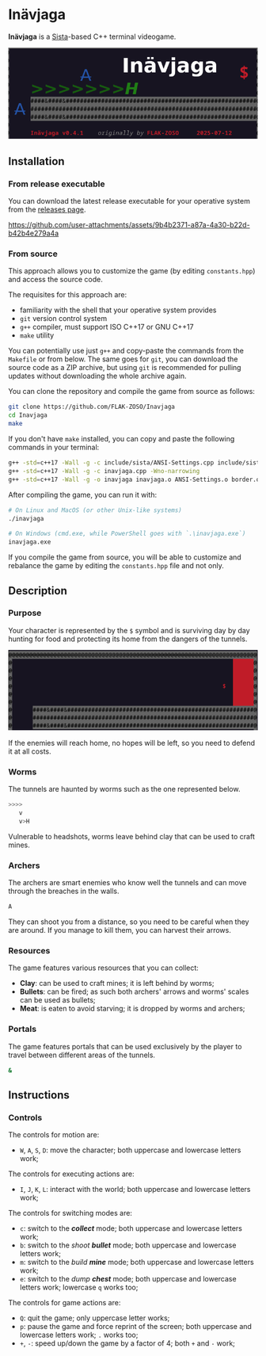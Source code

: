 # Inävjaga

**Inävjaga** is a [Sista](https://github.com/FLAK-ZOSO/Sista)-based C++ terminal videogame.

![Inävjaga banner](image/banner.png)

## Installation

### From release executable

You can download the latest release executable for your operative system from the [releases page](https://github.com/FLAK-ZOSO/Inavjaga/releases).

https://github.com/user-attachments/assets/9b4b2371-a87a-4a30-b22d-b42b4e279a4a

### From source

This approach allows you to customize the game (by editing `constants.hpp`) and access the source code.

The requisites for this approach are:
- familiarity with the shell that your operative system provides
- `git` version control system
- `g++` compiler, must support ISO C++17 or GNU C++17
- `make` utility

You can potentially use just `g++` and copy-paste the commands from the `Makefile` or from below.
The same goes for `git`, you can download the source code as a ZIP archive, but using `git` is recommended for pulling updates without downloading the whole archive again.

You can clone the repository and compile the game from source as follows:

```bash
git clone https://github.com/FLAK-ZOSO/Inavjaga
cd Inavjaga
make
```

If you don't have `make` installed, you can copy and paste the following commands in your terminal:

```bash
g++ -std=c++17 -Wall -g -c include/sista/ANSI-Settings.cpp include/sista/border.cpp include/sista/coordinates.cpp include/sista/cursor.cpp include/sista/field.cpp include/sista/pawn.cpp
g++ -std=c++17 -Wall -g -c inavjaga.cpp -Wno-narrowing
g++ -std=c++17 -Wall -g -o inavjaga inavjaga.o ANSI-Settings.o border.o coordinates.o cursor.o pawn.o field.o
```

After compiling the game, you can run it with:

```bash
# On Linux and MacOS (or other Unix-like systems)
./inavjaga
```

```bash
# On Windows (cmd.exe, while PowerShell goes with `.\inavjaga.exe`)
inavjaga.exe
```

If you compile the game from source, you will be able to customize and rebalance the game by editing the `constants.hpp` file and not only.

## Description

### Purpose

Your character is represented by the `$` symbol and is surviving day by day hunting for food and protecting its home from the dangers of the tunnels.

![Home area](image/home.png)

If the enemies will reach home, no hopes will be left, so you need to defend it at all costs.

### Worms

The tunnels are haunted by worms such as the one represented below.

```bash
>>>>
   v
   v>H
```

Vulnerable to headshots, worms leave behind clay that can be used to craft mines.

### Archers

The archers are smart enemies who know well the tunnels and can move through the breaches in the walls.

```bash
A
```

They can shoot you from a distance, so you need to be careful when they are around. If you manage to kill them, you can harvest their arrows.

### Resources

The game features various resources that you can collect:

- **Clay**: can be used to craft mines; it is left behind by worms;
- **Bullets**: can be fired; as such both archers' arrows and worms' scales can be used as bullets;
- **Meat**: is eaten to avoid starving; it is dropped by worms and archers;

### Portals

The game features portals that can be used exclusively by the player to travel between different areas of the tunnels.

```bash
&
```

## Instructions

### Controls

The controls for motion are:
- `W`, `A`, `S`, `D`: move the character; both uppercase and lowercase letters work;

The controls for executing actions are:
- `I`, `J`, `K`, `L`: interact with the world; both uppercase and lowercase letters work;

The controls for switching modes are:
- `c`: switch to the ***collect*** mode; both uppercase and lowercase letters work;
- `b`: switch to the *shoot **bullet*** mode; both uppercase and lowercase letters work;
- `m`: switch to the *build **mine*** mode; both uppercase and lowercase letters work;
- `e`: switch to the *dump **chest*** mode; both uppercase and lowercase letters work; lowercase `q` works too;

The controls for game actions are:
- `Q`: quit the game; only uppercase letter works;
- `p`: pause the game and force reprint of the screen; both uppercase and lowercase letters work; `.` works too;
- `+`, `-`: speed up/down the game by a factor of 4; both `+` and `-` work;
